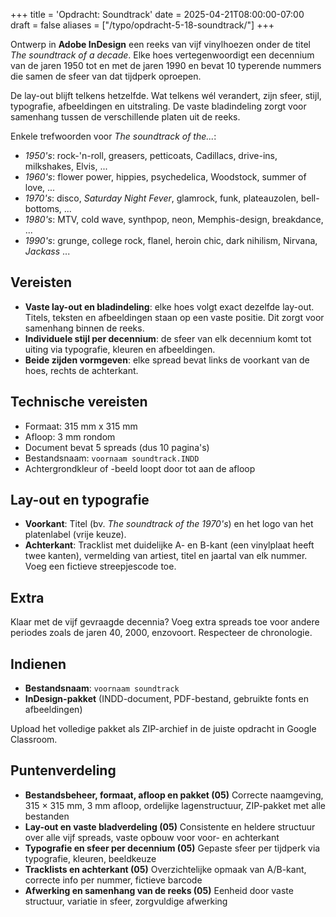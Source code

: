 +++
title = 'Opdracht: Soundtrack'
date = 2025-04-21T08:00:00-07:00
draft = false
aliases = ["/typo/opdracht-5-18-soundtrack/"]
+++

Ontwerp in **Adobe InDesign** een reeks van vijf vinylhoezen onder de titel *The soundtrack of a decade*. Elke hoes vertegenwoordigt een decennium van de jaren 1950 tot en met de jaren 1990 en bevat 10 typerende nummers die samen de sfeer van dat tijdperk oproepen.

De lay-out blijft telkens hetzelfde. Wat telkens wél verandert, zijn sfeer, stijl, typografie, afbeeldingen en uitstraling. De vaste bladindeling zorgt voor samenhang tussen de verschillende platen uit de reeks.

Enkele trefwoorden voor *The soundtrack of the...*:
- *1950's*: rock-'n-roll, greasers, petticoats, Cadillacs, drive-ins, milkshakes, Elvis, ...
- *1960's*: flower power, hippies, psychedelica, Woodstock, summer of love, ...
- *1970's*: disco, *Saturday Night Fever*, glamrock, funk, plateauzolen, bell-bottoms, ...
- *1980's*: MTV, cold wave, synthpop, neon, Memphis-design, breakdance, ...
- *1990's*: grunge, college rock, flanel, heroin chic, dark nihilism, Nirvana, *Jackass* ...

## Vereisten

- **Vaste lay-out en bladindeling**: elke hoes volgt exact dezelfde lay-out. Titels, teksten en afbeeldingen staan op een vaste positie. Dit zorgt voor samenhang binnen de reeks.
- **Individuele stijl per decennium**: de sfeer van elk decennium komt tot uiting via typografie, kleuren en afbeeldingen.
- **Beide zijden vormgeven**: elke spread bevat links de voorkant van de hoes, rechts de achterkant.

## Technische vereisten

- Formaat: 315 mm x 315 mm  
- Afloop: 3 mm rondom  
- Document bevat 5 spreads (dus 10 pagina's)  
- Bestandsnaam: `voornaam soundtrack.INDD`  
- Achtergrondkleur of -beeld loopt door tot aan de afloop

## Lay-out en typografie

- **Voorkant**: Titel (bv. *The soundtrack of the 1970's*) en het logo van het platenlabel (vrije keuze).
- **Achterkant**: Tracklist met duidelijke A- en B-kant (een vinylplaat heeft twee kanten), vermelding van artiest, titel en jaartal van elk nummer. Voeg een fictieve streepjescode toe.

## Extra

Klaar met de vijf gevraagde decennia? Voeg extra spreads toe voor andere periodes zoals de jaren 40, 2000, enzovoort. Respecteer de chronologie.

## Indienen

- **Bestandsnaam**: `voornaam soundtrack`  
- **InDesign-pakket** (INDD-document, PDF-bestand, gebruikte fonts en afbeeldingen)  

Upload het volledige pakket als ZIP-archief in de juiste opdracht in Google Classroom.

## Puntenverdeling

- **Bestandsbeheer, formaat, afloop en pakket (05)** Correcte naamgeving, 315 × 315 mm, 3 mm afloop, ordelijke lagenstructuur, ZIP-pakket met alle bestanden
- **Lay-out en vaste bladverdeling (05)** Consistente en heldere structuur over alle vijf spreads, vaste opbouw voor voor- en achterkant
- **Typografie en sfeer per decennium (05)** Gepaste sfeer per tijdperk via typografie, kleuren, beeldkeuze
- **Tracklists en achterkant (05)** Overzichtelijke opmaak van A/B-kant, correcte info per nummer, fictieve barcode
- **Afwerking en samenhang van de reeks (05)** Eenheid door vaste structuur, variatie in sfeer, zorgvuldige afwerking